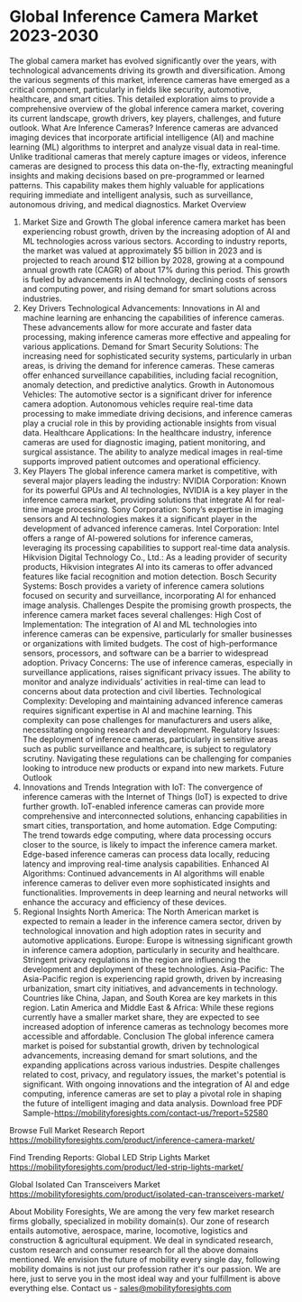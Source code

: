 # Global Inference Camera Market 2023-2030
The global camera market has evolved significantly over the years, with technological advancements driving its growth and diversification. Among the various segments of this market, inference cameras have emerged as a critical component, particularly in fields like security, automotive, healthcare, and smart cities. This detailed exploration aims to provide a comprehensive overview of the global inference camera market, covering its current landscape, growth drivers, key players, challenges, and future outlook.
What Are Inference Cameras?
Inference cameras are advanced imaging devices that incorporate artificial intelligence (AI) and machine learning (ML) algorithms to interpret and analyze visual data in real-time. Unlike traditional cameras that merely capture images or videos, inference cameras are designed to process this data on-the-fly, extracting meaningful insights and making decisions based on pre-programmed or learned patterns. This capability makes them highly valuable for applications requiring immediate and intelligent analysis, such as surveillance, autonomous driving, and medical diagnostics.
Market Overview
1. Market Size and Growth
The global inference camera market has been experiencing robust growth, driven by the increasing adoption of AI and ML technologies across various sectors. According to industry reports, the market was valued at approximately $5 billion in 2023 and is projected to reach around $12 billion by 2028, growing at a compound annual growth rate (CAGR) of about 17% during this period. This growth is fueled by advancements in AI technology, declining costs of sensors and computing power, and rising demand for smart solutions across industries.
2. Key Drivers
Technological Advancements: Innovations in AI and machine learning are enhancing the capabilities of inference cameras. These advancements allow for more accurate and faster data processing, making inference cameras more effective and appealing for various applications.
Demand for Smart Security Solutions: The increasing need for sophisticated security systems, particularly in urban areas, is driving the demand for inference cameras. These cameras offer enhanced surveillance capabilities, including facial recognition, anomaly detection, and predictive analytics.
Growth in Autonomous Vehicles: The automotive sector is a significant driver for inference camera adoption. Autonomous vehicles require real-time data processing to make immediate driving decisions, and inference cameras play a crucial role in this by providing actionable insights from visual data.
Healthcare Applications: In the healthcare industry, inference cameras are used for diagnostic imaging, patient monitoring, and surgical assistance. The ability to analyze medical images in real-time supports improved patient outcomes and operational efficiency.
3. Key Players
The global inference camera market is competitive, with several major players leading the industry:
NVIDIA Corporation: Known for its powerful GPUs and AI technologies, NVIDIA is a key player in the inference camera market, providing solutions that integrate AI for real-time image processing.
Sony Corporation: Sony’s expertise in imaging sensors and AI technologies makes it a significant player in the development of advanced inference cameras.
Intel Corporation: Intel offers a range of AI-powered solutions for inference cameras, leveraging its processing capabilities to support real-time data analysis.
Hikvision Digital Technology Co., Ltd.: As a leading provider of security products, Hikvision integrates AI into its cameras to offer advanced features like facial recognition and motion detection.
Bosch Security Systems: Bosch provides a variety of inference camera solutions focused on security and surveillance, incorporating AI for enhanced image analysis.
Challenges
Despite the promising growth prospects, the inference camera market faces several challenges:
High Cost of Implementation: The integration of AI and ML technologies into inference cameras can be expensive, particularly for smaller businesses or organizations with limited budgets. The cost of high-performance sensors, processors, and software can be a barrier to widespread adoption.
Privacy Concerns: The use of inference cameras, especially in surveillance applications, raises significant privacy issues. The ability to monitor and analyze individuals’ activities in real-time can lead to concerns about data protection and civil liberties.
Technological Complexity: Developing and maintaining advanced inference cameras requires significant expertise in AI and machine learning. This complexity can pose challenges for manufacturers and users alike, necessitating ongoing research and development.
Regulatory Issues: The deployment of inference cameras, particularly in sensitive areas such as public surveillance and healthcare, is subject to regulatory scrutiny. Navigating these regulations can be challenging for companies looking to introduce new products or expand into new markets.
Future Outlook
1. Innovations and Trends
Integration with IoT: The convergence of inference cameras with the Internet of Things (IoT) is expected to drive further growth. IoT-enabled inference cameras can provide more comprehensive and interconnected solutions, enhancing capabilities in smart cities, transportation, and home automation.
Edge Computing: The trend towards edge computing, where data processing occurs closer to the source, is likely to impact the inference camera market. Edge-based inference cameras can process data locally, reducing latency and improving real-time analysis capabilities.
Enhanced AI Algorithms: Continued advancements in AI algorithms will enable inference cameras to deliver even more sophisticated insights and functionalities. Improvements in deep learning and neural networks will enhance the accuracy and efficiency of these devices.
2. Regional Insights
North America: The North American market is expected to remain a leader in the inference camera sector, driven by technological innovation and high adoption rates in security and automotive applications.
Europe: Europe is witnessing significant growth in inference camera adoption, particularly in security and healthcare. Stringent privacy regulations in the region are influencing the development and deployment of these technologies.
Asia-Pacific: The Asia-Pacific region is experiencing rapid growth, driven by increasing urbanization, smart city initiatives, and advancements in technology. Countries like China, Japan, and South Korea are key markets in this region.
Latin America and Middle East & Africa: While these regions currently have a smaller market share, they are expected to see increased adoption of inference cameras as technology becomes more accessible and affordable.
Conclusion
The global inference camera market is poised for substantial growth, driven by technological advancements, increasing demand for smart solutions, and the expanding applications across various industries. Despite challenges related to cost, privacy, and regulatory issues, the market's potential is significant. With ongoing innovations and the integration of AI and edge computing, inference cameras are set to play a pivotal role in shaping the future of intelligent imaging and data analysis.
Download free PDF Sample-https://mobilityforesights.com/contact-us/?report=52580


Browse Full Market Research Report 
https://mobilityforesights.com/product/inference-camera-market/


Find Trending Reports:
Global LED Strip Lights Market 
https://mobilityforesights.com/product/led-strip-lights-market/

Global Isolated Can Transceivers Market 
https://mobilityforesights.com/product/isolated-can-transceivers-market/




About Mobility Foresights,
We are among the very few market research firms globally, specialized in mobility domain(s). Our zone of research entails automotive, aerospace, marine, locomotive, logistics and construction & agricultural equipment. We deal in syndicated research, custom research and consumer research for all the above domains mentioned.
We envision the future of mobility every single day, following mobility domains is not just our profession rather it's our passion. We are here, just to serve you in the most ideal way and your fulfillment is above everything else. Contact us -  sales@mobilityforesights.com 
